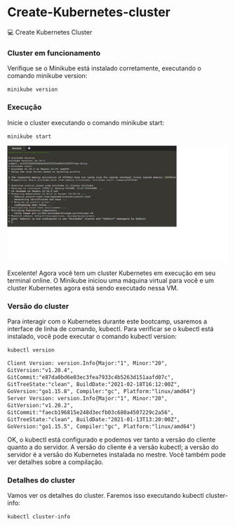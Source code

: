 # Create-Kubernetes-cluster
:computer: Create Kubernetes Cluster

### Cluster em funcionamento
Verifique se o Minikube está instalado corretamente, executando o comando minikube version:

```
minikube version
```

### Execução
Inicie o cluster executando o comando minikube start:

```
minikube start
```

<img src="minikube.png">

Excelente! Agora você tem um cluster Kubernetes em execução em seu terminal online. O Minikube iniciou uma máquina virtual para você e um cluster Kubernetes agora está sendo executado nessa VM.

### Versão do cluster
Para interagir com o Kubernetes durante este bootcamp, usaremos a interface de linha de comando, kubectl. Para verificar se o kubectl está instalado, você pode executar o comando kubectl version:

```
kubectl version
```

```
Client Version: version.Info{Major:"1", Minor:"20", GitVersion:"v1.20.4", GitCommit:"e87da0bd6e03ec3fea7933c4b5263d151aafd07c", GitTreeState:"clean", BuildDate:"2021-02-18T16:12:00Z", GoVersion:"go1.15.8", Compiler:"gc", Platform:"linux/amd64"}
Server Version: version.Info{Major:"1", Minor:"20", GitVersion:"v1.20.2", GitCommit:"faecb196815e248d3ecfb03c680a4507229c2a56", GitTreeState:"clean", BuildDate:"2021-01-13T13:20:00Z", GoVersion:"go1.15.5", Compiler:"gc", Platform:"linux/amd64"}
```

OK, o kubectl está configurado e podemos ver tanto a versão do cliente quanto a do servidor. A versão do cliente é a versão kubectl; a versão do servidor é a versão do Kubernetes instalada no mestre. Você também pode ver detalhes sobre a compilação.

### Detalhes do cluster
Vamos ver os detalhes do cluster. Faremos isso executando kubectl cluster-info:

```
kubectl cluster-info
```


